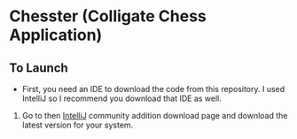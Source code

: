 # Chesster (Colligate Chess Application)

## To Launch
* First, you need an IDE to download the code from this repository. I used IntelliJ so I recommend you download that IDE as well.
1. Go to then [IntelliJ](https://www.jetbrains.com/edu-products/download/other-IIE.html) community addition download page and download the latest version for your system.

